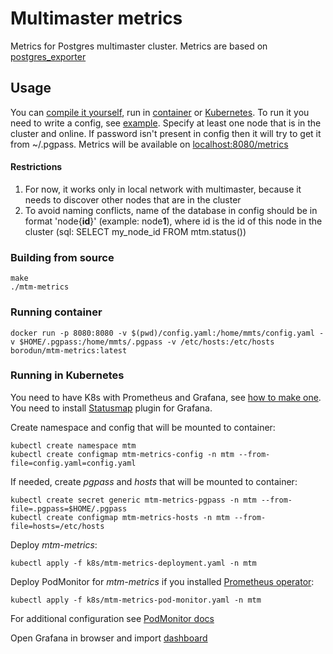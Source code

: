 # Multimaster metrics

Metrics for Postgres multimaster cluster.
Metrics are based on [postgres_exporter](https://github.com/ContaAzul/postgresql_exporter)

## Usage

You can [compile it yourself](#building-from-source), run in [container](#running-container)
or [Kubernetes](#running-in-kubernetes). To run it you need to write a config, see [example](config.yaml). Specify at
least one node that is in the cluster and online. If password isn't present in config then it will try to get it
from ~/.pgpass. Metrics will be available on [localhost:8080/metrics](http://localhost:8080/metrics)

#### Restrictions

1. For now, it works only in local network with multimaster, because it needs to discover other nodes that are in the
   cluster
2. To avoid naming conflicts, name of the database in config should be in format 'node{**id**}' (example: node**1**),
   where id is the id of this node in the cluster (sql: SELECT my_node_id FROM mtm.status())

### Building from source

```shell
make
./mtm-metrics
```

### Running container

```shell
docker run -p 8080:8080 -v $(pwd)/config.yaml:/home/mmts/config.yaml -v $HOME/.pgpass:/home/mmts/.pgpass -v /etc/hosts:/etc/hosts borodun/mtm-metrics:latest
```

### Running in Kubernetes

You need to have K8s with Prometheus and Grafana,
see [how to make one](https://github.com/borodun/k8s-manifests#bare-metal-kubernetes-for-working). You need to
install [Statusmap](https://grafana.com/grafana/plugins/flant-statusmap-panel/) plugin for Grafana.

Create namespace and config that will be mounted to container:

```shell
kubectl create namespace mtm
kubectl create configmap mtm-metrics-config -n mtm --from-file=config.yaml=config.yaml
```

If needed, create _pgpass_ and _hosts_ that will be mounted to container:

```shell
kubectl create secret generic mtm-metrics-pgpass -n mtm --from-file=.pgpass=$HOME/.pgpass
kubectl create configmap mtm-metrics-hosts -n mtm --from-file=hosts=/etc/hosts
```

Deploy _mtm-metrics_:

```shell
kubectl apply -f k8s/mtm-metrics-deployment.yaml -n mtm
```

Deploy PodMonitor for _mtm-metrics_ if you
installed [Prometheus operator](https://github.com/prometheus-community/helm-charts/tree/main/charts/kube-prometheus-stack):

```shell
kubectl apply -f k8s/mtm-metrics-pod-monitor.yaml -n mtm
```

For additional configuration
see [PodMonitor docs](https://docs.openshift.com/container-platform/4.11/rest_api/monitoring_apis/podmonitor-monitoring-coreos-com-v1.html)

Open Grafana in browser and import [dashboard](grafana/nodes.json)